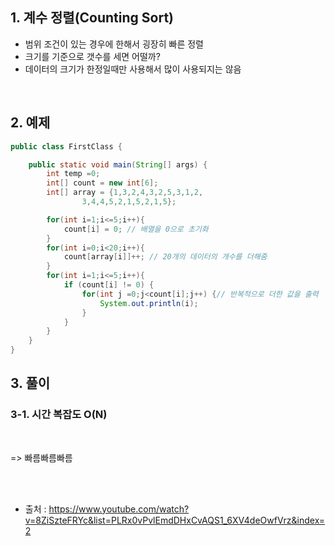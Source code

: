 

## 1. 계수 정렬(Counting Sort)
- 범위 조건이 있는 경우에 한해서 굉장히 빠른 정렬
- 크기를 기준으로 갯수를 세면 어떨까?
- 데이터의 크기가 한정일때만 사용해서 많이 사용되지는 않음

<br>

## 2. 예제

```java
public class FirstClass {

    public static void main(String[] args) {
        int temp =0;
        int[] count = new int[6];
        int[] array = {1,3,2,4,3,2,5,3,1,2,
                3,4,4,5,2,1,5,2,1,5};

        for(int i=1;i<=5;i++){
            count[i] = 0; // 배열을 0으로 초기화
        }
        for(int i=0;i<20;i++){
            count[array[i]]++; // 20개의 데이터의 개수를 더해줌
        }
        for(int i=1;i<=5;i++){
            if (count[i] != 0) {
                for(int j =0;j<count[i];j++) {// 반복적으로 더한 값을 출력
                    System.out.println(i);
                }
            }
        }
    }
}
```

## 3. 풀이

### 3-1. 시간 복잡도 O(N)

<br>

=> 빠름빠름빠름

<br>
<br>




- 출처 : https://www.youtube.com/watch?v=8ZiSzteFRYc&list=PLRx0vPvlEmdDHxCvAQS1_6XV4deOwfVrz&index=2
